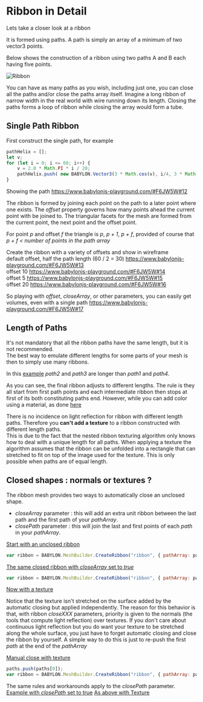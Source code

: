 # Ribbon in Detail
Lets take a closer look at a ribbon
 
It is formed using paths. A path is simply an array of a minimum of two vector3 points.  

Below shows the construction of a ribbon using two paths A and B each having five points. 

![Ribbon](/img/how_to/ribbon/ribbon.png)

You can have as many paths as you wish, including just one, you can close all the paths and/or close the paths array itself. Imagine a long ribbon of narrow width in the real world with wire running down its length. Closing the paths forms a loop of ribbon while closing the array would form a tube.

## Single Path Ribbon

First construct the single path, for example
```javascript
pathHelix = [];
let v;
for (let i = 0; i <= 60; i++) {
	v = 2.0 * Math.PI * i / 20;
	pathHelix.push( new BABYLON.Vector3(3 * Math.cos(v), i/4, 3 * Math.sin(v)) );
}
```

Showing the path https://www.babylonjs-playground.com/#F6JW5W#12

The ribbon is formed by joining each point on the path to a later point where one exists. The *offset* property governs how many points ahead the current point with be joined to. The triangular facets for the mesh are formed from the current point, the next point and the offset point.

For point *p* and offset *f* the triangle is *p*, *p + 1*, *p + f*, provided of course that *p + f &lt; number of points in the path array*

Create the ribbon with a variety of offsets and show in wireframe  
default offset, half the path length (60 / 2 = 30) https://www.babylonjs-playground.com/#F6JW5W#13  
offset 10 https://www.babylonjs-playground.com/#F6JW5W#14  
offset 5 https://www.babylonjs-playground.com/#F6JW5W#15  
offset 20 https://www.babylonjs-playground.com/#F6JW5W#16  


So playing with _offset_, _closeArray_, or other parameters, you can easily get volumes, even with a single path https://www.babylonjs-playground.com/#F6JW5W#17

## Length of Paths
It's not mandatory that all the ribbon paths have the same length, but it is not recommended.  
The best way to emulate different lengths for some parts of your mesh is then to simply use many ribbons.
  
In this [example](https://www.babylonjs-playground.com/#88AZQ#16)
_path2_ and _path3_ are longer than _path1_ and _path4_.

As you can see, the final ribbon adjusts to different lengths. The rule is they all start from first path points and each intermediate ribbon then stops at first of its both constituting paths end. However, while you can add color using a material, as done [here](https://www.babylonjs-playground.com/#88AZQ#17) 

There is no incidence on light reflection for ribbon with different length paths. 
Therefore you **can't add a texture**  to a ribbon constructed with different length paths.  
This is due to the fact that the nested ribbon texturing algorithm only knows how to deal with a unique length for all paths. 
When applying a texture the algorithm assumes that the ribbon can be unfolded into a rectangle that can stretched to fit on top of the image used for the texture. 
This is only possible when paths are of equal length.

## Closed shapes : normals or textures ?

The ribbon mesh provides two ways to automatically close an unclosed shape.
  
* _closeArray_ parameter : this will add an extra unit ribbon between the last path and the first path of your _pathArray_.  
* _closePath_ parameter : this will join the last and first points of each _path_ in your _pathArray_.  

[Start with an unclosed ribbon](https://www.babylonjs-playground.com/#3XMWZ#44)
```javascript
var ribbon = BABYLON.MeshBuilder.CreateRibbon("ribbon", { pathArray: paths },  scene );
```  

[The same closed ribbon with _closeArray_ set to _true_](https://www.babylonjs-playground.com/#3XMWZ#45)
```javascript
var ribbon = BABYLON.MeshBuilder.CreateRibbon("ribbon", { pathArray: paths, closeArray: true },  scene );
```
[Now with a texture](https://www.babylonjs-playground.com/#3XMWZ#49)

Notice that the texture isn't stretched on the surface added by the automatic closing but applied independently. 
The reason for this behavior is that, with ribbon _closeXXX_ parameters, priority is given to the normals (the tools that compute light reflection) over textures. 
If you don't care about continuous light reflection but you do want your texture to be stretched along the whole surface, 
you just have to forget automatic closing and close the ribbon by yourself. A simple way to do this is just to re-push the first _path_ at the end of the _pathArray_

[Manual close with texture](https://www.babylonjs-playground.com/#3XMWZ#50)
```javascript
paths.push(paths[0]);
var ribbon = BABYLON.MeshBuilder.CreateRibbon("ribbon", { pathArray: paths },  scene );
``` 

The same rules and workarounds apply to the _closePath_ parameter.  
[Example with _closePath_ set to true](https://www.babylonjs-playground.com/#3XMWZ#52)
[As above with Texture](https://www.babylonjs-playground.com/#3XMWZ#51)